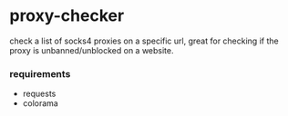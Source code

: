 # proxy-checker
check a list of socks4 proxies on a specific url, great for checking if the proxy is unbanned/unblocked on a website.

### requirements
- requests
- colorama

